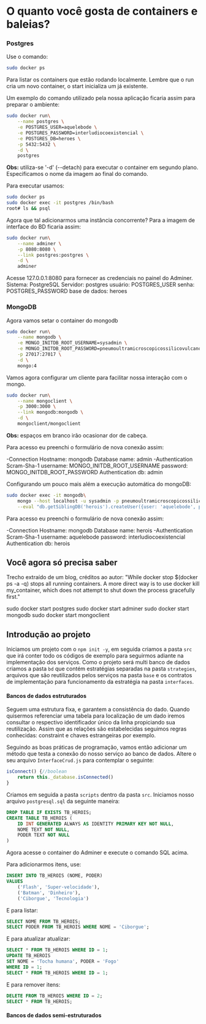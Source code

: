 # O quanto você gosta de containers e baleias?
### Postgres
Use o comando:
```bash
sudo docker ps
```
Para listar os containers que estão rodando localmente. Lembre que o run cria um novo container, o start inicializa um já existente.

Um exemplo do comando utilizado pela nossa aplicação ficaria assim para preparar o ambiente:
```bash
sudo docker run\
    --name postgres \
    -e POSTGRES_USER=aquelebode \
    -e POSTGRES_PASSWORD=interludiocoexistencial \
    -e POSTGRES_DB=heroes \
    -p 5432:5432 \
    -d \
    postgres
```
__Obs:__ utiliza-se '-d' (--detach) para executar o container em segundo plano. Especificamos o nome da imagem ao final do comando.

Para executar usamos:
```bash
sudo docker ps 
sudo docker exec -it postgres /bin/bash
root# ls && psql
```

Agora que tal adicionarmos uma instância concorrente? Para a imagem de interface do BD ficaria assim:
```bash
sudo docker run\
    --name adminer \
    -p 8080:8080 \
    --link postgres:postgres \
    -d \
    adminer
```
Acesse 127.0.0.1:8080 para fornecer as credenciais no painel do Adminer.
Sistema: PostgreSQL
Servidor: postgres
usuário: POSTGRES_USER
senha: POSTGRES_PASSWORD
base de dados: heroes

### MongoDB
Agora vamos setar o container do mongodb 
```bash
sudo docker run\
    --name mongodb \
    -e MONGO_INITDB_ROOT_USERNAME=sysadmin \
    -e MONGO_INITDB_ROOT_PASSWORD=pneumoultramicroscopicossilicovulcanoconiotico \
    -p 27017:27017 \
    -d \
    mongo:4
```

Vamos agora configurar um cliente para facilitar nossa interação com o mongo.
```bash
sudo docker run\
    --name mongoclient \
    -p 3000:3000 \
    --link mongodb:mongodb \
    -d \
    mongoclient/mongoclient
```
__Obs:__ espaços em branco irão ocasionar dor de cabeça.

Para acesso eu preenchi o formulário de nova conexão assim:

-Connection
Hostname: mongodb
Database name: admin
-Authentication
Scram-Sha-1
username: MONGO_INITDB_ROOT_USERNAME
password: MONGO_INITDB_ROOT_PASSWORD
Authentication db: admin

Configurando um pouco mais além a execução automática do mongoDB:
```bash
sudo docker exec -it mongodb\
    mongo --host localhost -u sysadmin -p pneumoultramicroscopicossilicovulcanoconiotico --authenticationDatabase admin \
    --eval "db.getSiblingDB('herois').createUser({user: 'aquelebode', pwd: 'interludiocoexistencial', roles: [{role: 'readWrite', db: 'herois'}]})"
```
Para acesso eu preenchi o formulário de nova conexão assim:

-Connection
Hostname: mongodb
Database name: herois
-Authentication
Scram-Sha-1
username: aquelebode
password: interludiocoexistencial
Authentication db: herois

## Você agora só precisa saber
Trecho extraído de um blog, créditos ao autor: "While docker stop $(docker ps -a -q) stops all running containers. A more direct way is to use docker kill my_container, which does not attempt to shut down the process gracefully first."

sudo docker start postgres
sudo docker start adminer
sudo docker start mongodb
sudo docker start mongoclient

## Introdução ao projeto

Iniciamos um projeto com o `npm init -y`, em seguida criamos a pasta `src` que irá conter todo os códigos de exemplo para seguirmos adiante na implementação dos serviços. Como o projeto será multi banco de dados criamos a pasta `bd` que contém estratégias separadas na pasta `strategies`, arquivos que são reutilizados pelos serviços na pasta `base` e os contratos de implementação para funcionamento da estratégia na pasta `interfaces`.

#### Bancos de dados estruturados
Seguem uma estrutura fixa, e garantem a consistência do dado. Quando quisermos referenciar uma tabela para localização de um dado iremos consultar o respectivo identificador único da linha propiciando sua reutilização. Assim que as relações são estabelecidas seguimos regras conhecidas: constraint e chaves estrangeiras por exemplo.

Seguindo as boas práticas de programação, vamos então adicionar um método que testa a conexão do nosso serviço ao banco de dados. Altere o seu arquivo `InterfaceCrud.js` para contemplar o seguinte:
```javascript
isConnect() {//boolean
    return this._database.isConnected()
}
```

Criamos em seguida a pasta `scripts` dentro da pasta `src`. Iniciamos nosso arquivo `postgresql.sql` da seguinte maneira:
```sql
DROP TABLE IF EXISTS TB_HEROIS;
CREATE TABLE TB_HEROIS (
    ID INT GENERATED ALWAYS AS IDENTITY PRIMARY KEY NOT NULL,
    NOME TEXT NOT NULL,
    PODER TEXT NOT NULL
)
```
Agora acesse o container do Adminer e execute o comando SQL acima.

Para adicionarmos itens, use:
```sql
INSERT INTO TB_HEROIS (NOME, PODER)
VALUES
    ('Flash', 'Super-velocidade'),
    ('Batman', 'Dinheiro'),
    ('Ciborgue', 'Tecnologia')
```
E para listar:
```sql
SELECT NOME FROM TB_HEROIS;
SELECT PODER FROM TB_HEROIS WHERE NOME = 'Ciborgue';
```
E para atualizar atualizar:
```sql
SELECT * FROM TB_HEROIS WHERE ID = 1;
UPDATE TB_HEROIS
SET NOME = 'Tocha humana', PODER = 'Fogo'
WHERE ID = 1;
SELECT * FROM TB_HEROIS WHERE ID = 1;
```
E para remover itens:
```sql
DELETE FROM TB_HEROIS WHERE ID = 2;
SELECT * FROM TB_HEROIS;
```
#### Bancos de dados semi-estruturados